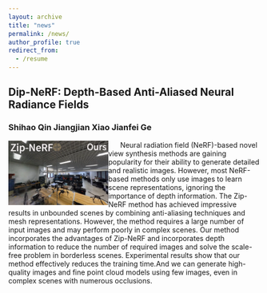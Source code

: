 ```yaml
---
layout: archive
title: "news"
permalink: /news/
author_profile: true
redirect_from:
  - /resume
---
```


## Dip-NeRF: Depth-Based Anti-Aliased Neural Radiance Fields
### Shihao Qin   Jiangjian Xiao   Jianfei Ge  
<img  align="left" src="https://github.com/nimtecv/nimtecv.github.io/raw/master//images/qing.png"   width="200px" />
&nbsp;&nbsp;&nbsp;&nbsp;&nbsp;&nbsp;Neural radiation field (NeRF)-based novel view synthesis methods are gaining popularity for their ability to generate detailed and realistic images. However, most NeRF-based methods only use images to learn scene representations, ignoring the importance of depth information. The Zip-NeRF method has achieved impressive results in unbounded scenes by combining anti-aliasing techniques and mesh representations. However, the method requires a large number of input images and may perform poorly in complex scenes. Our method incorporates the advantages of Zip-NeRF and incorporates depth information to reduce the number of required images and solve the scale-free problem in borderless scenes. Experimental results show that our method effectively reduces the training time.And we can generate high-quality images and fine point cloud models using few images, even in complex scenes with numerous occlusions.
